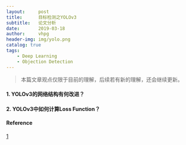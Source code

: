 ```yaml
---
layout:     post
title:      目标检测之YOLOv3
subtitle:   论文分析
date:       2019-03-18
author:     vhpg
header-img: img/yolo.png
catalog: true
tags:
    - Deep Learning
    - Objection Detection
---
```

> 本篇文章观点仅限于目前的理解，后续若有新的理解，还会继续更新。

#### 1. YOLOv3的网络结构有何改进？


#### 2. YOLOv3中如何计算Loss Function？



#### Reference
[1](https://pjreddie.com/media/files/papers/YOLOv3.pdf)
